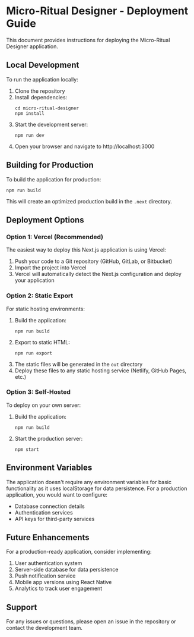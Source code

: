 # Micro-Ritual Designer - Deployment Guide

This document provides instructions for deploying the Micro-Ritual Designer application.

## Local Development

To run the application locally:

1. Clone the repository
2. Install dependencies:
   ```
   cd micro-ritual-designer
   npm install
   ```
3. Start the development server:
   ```
   npm run dev
   ```
4. Open your browser and navigate to http://localhost:3000

## Building for Production

To build the application for production:

```
npm run build
```

This will create an optimized production build in the `.next` directory.

## Deployment Options

### Option 1: Vercel (Recommended)

The easiest way to deploy this Next.js application is using Vercel:

1. Push your code to a Git repository (GitHub, GitLab, or Bitbucket)
2. Import the project into Vercel
3. Vercel will automatically detect the Next.js configuration and deploy your application

### Option 2: Static Export

For static hosting environments:

1. Build the application:
   ```
   npm run build
   ```
2. Export to static HTML:
   ```
   npm run export
   ```
3. The static files will be generated in the `out` directory
4. Deploy these files to any static hosting service (Netlify, GitHub Pages, etc.)

### Option 3: Self-Hosted

To deploy on your own server:

1. Build the application:
   ```
   npm run build
   ```
2. Start the production server:
   ```
   npm start
   ```

## Environment Variables

The application doesn't require any environment variables for basic functionality as it uses localStorage for data persistence. For a production application, you would want to configure:

- Database connection details
- Authentication services
- API keys for third-party services

## Future Enhancements

For a production-ready application, consider implementing:

1. User authentication system
2. Server-side database for data persistence
3. Push notification service
4. Mobile app versions using React Native
5. Analytics to track user engagement

## Support

For any issues or questions, please open an issue in the repository or contact the development team.
